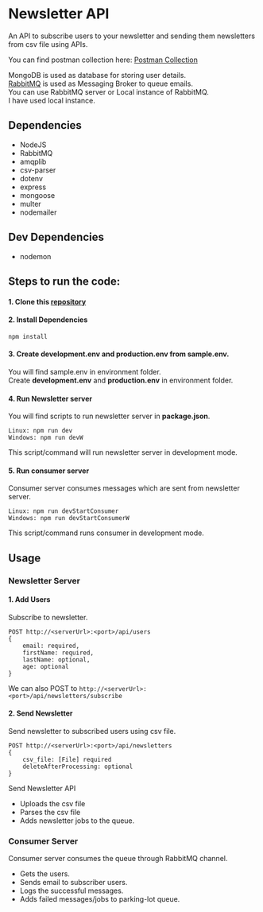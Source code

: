 # Newsletter API

An API to subscribe users to your newsletter and sending them newsletters from csv file using APIs.

You can find postman collection here: [Postman Collection](https://documenter.getpostman.com/view/15572045/UyrGBDyq)

MongoDB is used as database for storing user details. <br>
[RabbitMQ](https://www.rabbitmq.com/download.html) is used as Messaging Broker to queue emails. <br>
You can use RabbitMQ server or Local instance of RabbitMQ. <br>
I have used local instance.

## Dependencies

- NodeJS
- RabbitMQ
- amqplib
- csv-parser
- dotenv
- express
- mongoose
- multer
- nodemailer

## Dev Dependencies

- nodemon

## Steps to run the code:

#### 1. Clone this [repository](https://github.com/inhumanxd/accubits-machine-test.git)

#### 2. Install Dependencies

```
npm install
```

#### 3. Create **development.env** and **production.env** from **sample.env**. <br>

You will find sample.env in environment folder. <br>
Create **development.env** and **production.env** in environment folder.

#### 4. Run Newsletter server

You will find scripts to run newsletter server in **package.json**.

```
Linux: npm run dev
Windows: npm run devW
```

This script/command will run newsletter server in development mode.

#### 5. Run consumer server

Consumer server consumes messages which are sent from newsletter server.

```
Linux: npm run devStartConsumer
Windows: npm run devStartConsumerW
```

This script/command runs consumer in development mode.

## Usage

### Newsletter Server

#### 1. Add Users

Subscribe to newsletter.

```
POST http://<serverUrl>:<port>/api/users
{
    email: required,
    firstName: required,
    lastName: optional,
    age: optional
}
```

We can also POST to
`http://<serverUrl>:<port>/api/newsletters/subscribe`

#### 2. Send Newsletter

Send newsletter to subscribed users using csv file.

```
POST http://<serverUrl>:<port>/api/newsletters
{
    csv_file: [File] required
    deleteAfterProcessing: optional
}
```

Send Newsletter API

- Uploads the csv file
- Parses the csv file
- Adds newsletter jobs to the queue.

### Consumer Server

Consumer server consumes the queue through RabbitMQ channel.

- Gets the users.
- Sends email to subscriber users.
- Logs the successful messages.
- Adds failed messages/jobs to parking-lot queue.
